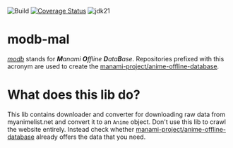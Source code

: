 ![Build](https://github.com/manami-project/modb-mal/actions/workflows/build.yml/badge.svg) [![Coverage Status](https://coveralls.io/repos/github/manami-project/modb-mal/badge.svg)](https://coveralls.io/github/manami-project/modb-mal) ![jdk21](https://img.shields.io/badge/jdk-21-informational)
# modb-mal
_[modb](https://github.com/manami-project?tab=repositories&q=modb&type=source)_ stands for _**M**anami **O**ffline **D**ata**B**ase_. Repositories prefixed with this acronym are used to create the [manami-project/anime-offline-database](https://github.com/manami-project/anime-offline-database).

# What does this lib do?
This lib contains downloader and converter for downloading raw data from myanimelist.net and convert it to an `Anime` object.
Don't use this lib to crawl the website entirely. Instead check whether [manami-project/anime-offline-database](https://github.com/manami-project/anime-offline-database) already offers the data that you need.